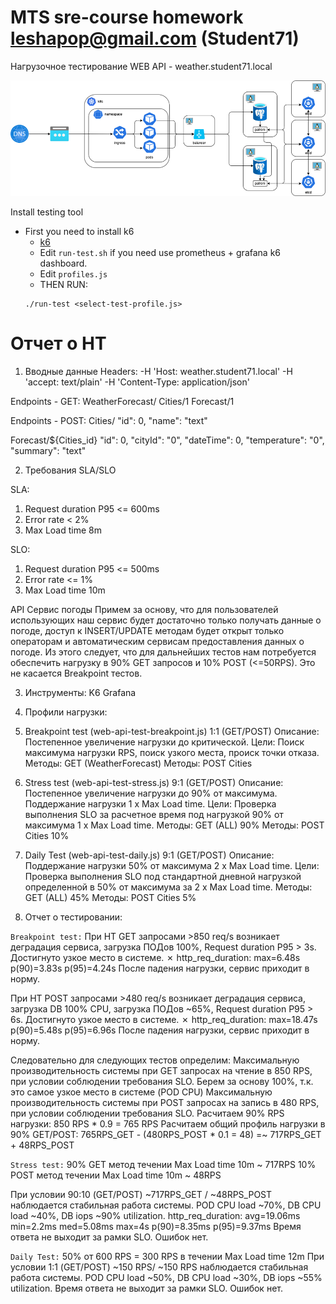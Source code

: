 # MTS sre-course homework leshapop@gmail.com (Student71)

Нагрузочное тестирование WEB API - weather.student71.local

![homework postgresql cluster](../images/pg_cluster.png)

Install testing tool

- First you need to install k6
   - [k6](https://k6.io/docs/get-started/installation/)
   - Edit `run-test.sh` if you need use prometheus + grafana k6 dashboard.
   - Edit `profiles.js`
   - THEN RUN:
  ```
  ./run-test <select-test-profile.js>

  ```

# Отчет о НТ

1. Вводные данные
Headers:
-H 'Host: weather.student71.local'
-H 'accept: text/plain'
-H 'Content-Type: application/json'

Endpoints - GET:
WeatherForecast/
Cities/1
Forecast/1

Endpoints - POST:
Cities/
  "id": 0,
  "name": "text"
  
Forecast/${Cities_id}
  "id": 0,
  "cityId": "0",
  "dateTime": 0,
  "temperature": "0",
  "summary": "text"

2. Требования SLA/SLO

SLA: 
1. Request duration P95 <= 600ms
2. Error rate < 2%
3. Max Load time 8m

SLO:
1. Request duration P95 <= 500ms
2. Error rate <= 1%
3. Max Load time 10m

API Сервис погоды
Примем за основу, что для пользователей использующих наш сервис будет достаточно только получать данные о погоде, доступ к INSERT/UPDATE методам будет открыт только операторам и автоматическим сервисам предоставления данных о погоде. Из этого следует, что для дальнейших тестов нам потребуется обеспечить нагрузку в 90% GET запросов и 10% POST (<=50RPS). Это не касается Breakpoint тестов.

3. Инструменты:
K6 Grafana

4. Профили нагрузки:

1. Breakpoint test (web-api-test-breakpoint.js) 1:1 (GET/POST)
Описание: Постепенное увеличение нагрузки до критической.
Цели: Поиск максимума нагрузки RPS, поиск узкого места, происк точки отказа.
Методы: GET (WeatherForecast)
Методы: POST Cities

3. Stress test (web-api-test-stress.js) 9:1 (GET/POST)
Описание: Постепенное увеличение нагрузки до 90% от максимума. Поддержание нагрузки 1 x Max Load time.
Цели: Проверка выполнения SLO за расчетное время под нагрузкой 90% от максимума 1 x Max Load time.
Методы: GET (ALL) 90%
Методы: POST Cities 10%

5. Daily Test (web-api-test-daily.js) 9:1 (GET/POST)
Описание: Поддержание нагрузки 50% от максимума 2 x Max Load time.
Цели: Проверка выполнения SLO под стандартной дневной нагрузкой определенной в 50% от максимума за 2 x Max Load time.
Методы: GET (ALL) 45%
Методы: POST Cities 5%

6. Отчет о тестировании:

`Breakpoint test:`
При НТ GET запросами >850 req/s возникает деградация сервиса, загрузка ПОДов 100%, Request duration P95 > 3s. Достигнуто узкое место в системе.
✗ http_req_duration: max=6.48s    p(90)=3.83s    p(95)=4.24s
После падения нагрузки, сервис приходит в норму.

При НТ POST запросами >480 req/s возникает деградация сервиса, загрузка DB 100% CPU, загрузка ПОДов ~65%, Request duration P95 > 6s. Достигнуто узкое место в системе.
✗ http_req_duration: max=18.47s  p(90)=5.48s   p(95)=6.96s
После падения нагрузки, сервис приходит в норму.

Следовательно для следующих тестов определим:
Максимальную производительность системы при GET запросах на чтение в 850 RPS, при условии соблюдении требования SLO. Берем за основу 100%, т.к. это самое узкое место в системе (POD CPU)
Максимальную производительность системы при POST запросах на запись в 480 RPS, при условии соблюдении требования SLO.
Расчитаем 90% RPS нагрузки: 850 RPS * 0.9 = 765 RPS
Раcчитаем общий профиль нагрузки в 90% GET/POST: 765RPS_GET - (480RPS_POST * 0.1 = 48) =~ 717RPS_GET + 48RPS_POST

`Stress test:`
90% GET метод течении Max Load time 10m ~ 717RPS
10% POST метод течении Max Load time 10m ~ 48RPS

При условии 90:10 (GET/POST) ~717RPS_GET / ~48RPS_POST наблюдается стабильная работа системы. POD CPU load ~70%, DB CPU load ~40%, DB iops ~90% utilization.
http_req_duration: avg=19.06ms min=2.2ms  med=5.08ms  max=4s p(90)=8.35ms   p(95)=9.37ms
Время ответа не выходит за рамки SLO. Ошибок нет.

`Daily Test:`
50% от 600 RPS = 300 RPS в течении Max Load time 12m
При условии 1:1 (GET/POST) ~150 RPS/ ~150 RPS наблюдается стабильная работа системы. POD CPU load ~50%, DB CPU load ~30%, DB iops ~55% utilization.
Время ответа не выходит за рамки SLO. Ошибок нет.
